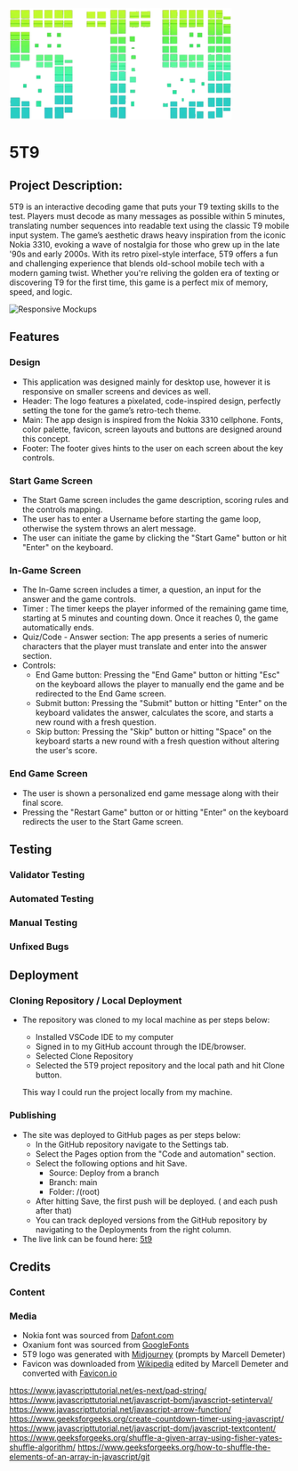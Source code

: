 <img src="assets/images/5T9logo.webp" alt="5T9 Logo" width="400" height="200">

# 5T9

## Project Description:
5T9 is an interactive decoding game that puts your T9 texting skills to the test. 
Players must decode as many messages as possible within 5 minutes, translating number sequences into readable text using the classic T9 mobile input system.
The game’s aesthetic draws heavy inspiration from the iconic Nokia 3310, evoking a wave of nostalgia for those who grew up in the late '90s and early 2000s. With its retro pixel-style interface, 5T9 offers a fun and challenging experience that blends old-school mobile tech with a modern gaming twist. Whether you're reliving the golden era of texting or discovering T9 for the first time, this game is a perfect mix of memory, speed, and logic.

<img src="screenshot/responsive-design.webp" alt="Responsive Mockups" >

## Features

### Design
- This application was designed mainly for desktop use, however it is responsive on smaller screens and devices as well.
- Header: The logo features a pixelated, code-inspired design, perfectly setting the tone for the game’s retro-tech theme.
- Main: The app design is inspired from the Nokia 3310 cellphone. Fonts, color palette, favicon, screen layouts and buttons are designed around this concept.
- Footer: The footer gives hints to the user on each screen about the key controls.

### Start Game Screen
- The Start Game screen includes the game description, scoring rules and the controls mapping.
- The user has to enter a Username before starting the game loop, otherwise the system throws an alert message.
- The user can initiate the game by clicking the "Start Game" button or hit "Enter" on the keyboard.

### In-Game Screen
- The In-Game screen includes a timer, a question, an input for the answer and the game controls.
- Timer : The timer keeps the player informed of the remaining game time, starting at 5 minutes and counting down. Once it reaches 0, the game automatically ends.
- Quiz/Code - Answer section: The app presents a series of numeric characters that the player must translate and enter into the answer section.
- Controls:
    - End Game button: Pressing the "End Game" button or hitting "Esc" on the keyboard allows the player to manually end the game and be redirected to the End Game screen.
    - Submit button: Pressing the "Submit" button or hitting "Enter" on the keyboard validates the answer, calculates the score, and starts a new round with a fresh question.
    - Skip button: Pressing the "Skip" button or hitting "Space" on the keyboard starts a new round with a fresh question without altering the user's score.

### End Game Screen
- The user is shown a personalized end game message along with their final score.
- Pressing the "Restart Game" button or or hitting "Enter" on the keyboard redirects the user to the Start Game screen.

## Testing

### Validator Testing

### Automated Testing

### Manual Testing

### Unfixed Bugs

## Deployment
### Cloning Repository / Local Deployment
- The repository was cloned to my local machine as per steps below:
    - Installed VSCode IDE to my computer
    - Signed in to my GitHub account through the IDE/browser.
    - Selected Clone Repository
    - Selected the 5T9 project repository and the local path and hit Clone button.

    This way I could run the project locally from my machine.

### Publishing 
- The site was deployed to GitHub pages as per steps below:
    - In the GitHub repository navigate to the Settings tab.
    - Select the Pages option from the "Code and automation" section.
    - Select the following options and hit Save.
        - Source: Deploy from a branch
        - Branch: main
        - Folder: /(root)
    - After hitting Save, the first push will be deployed. ( and each push after that)
    - You can track deployed versions from the GitHub repository by navigating to the Deployments from the right column.
- The live link can be found here: [5t9](https://demetermarcell.github.io/5T9/)

## Credits
### Content
### Media
- Nokia font was sourced from [Dafont.com](https://www.dafont.com/nokia-cellphone.font)
- Oxanium font was sourced from [GoogleFonts](https://fonts.google.com/specimen/Oxanium?preview)
- 5T9 logo was generated with [Midjourney](https://www.midjourney.com) (prompts by Marcell Demeter)
- Favicon was downloaded from [Wikipedia](https://en.wikipedia.org/wiki/Nokia_3310#/media/File:Nokia_3310_Blue_R7309170_(retouch).png) edited by Marcell Demeter and converted with [Favicon.io](https://favicon.io/)


https://www.javascripttutorial.net/es-next/pad-string/
https://www.javascripttutorial.net/javascript-bom/javascript-setinterval/
https://www.javascripttutorial.net/javascript-arrow-function/
https://www.geeksforgeeks.org/create-countdown-timer-using-javascript/
https://www.javascripttutorial.net/javascript-dom/javascript-textcontent/
https://www.geeksforgeeks.org/shuffle-a-given-array-using-fisher-yates-shuffle-algorithm/
https://www.geeksforgeeks.org/how-to-shuffle-the-elements-of-an-array-in-javascript/git 
